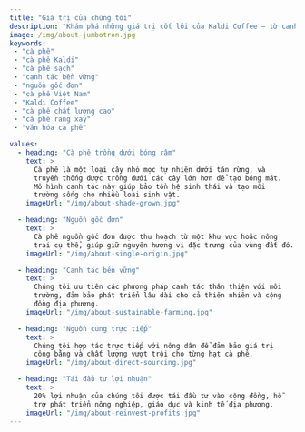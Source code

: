 ```yaml
---
title: "Giá trị của chúng tôi"
description: "Khám phá những giá trị cốt lõi của Kaldi Coffee — từ canh tác bền vững, nguồn gốc đơn, hợp tác trực tiếp với nông dân đến cam kết tái đầu tư vào cộng đồng địa phương."
image: /img/about-jumbotron.jpg
keywords:
 - "cà phê"
 - "cà phê Kaldi"
 - "cà phê sạch"
 - "canh tác bền vững"
 - "nguồn gốc đơn"
 - "cà phê Việt Nam"
 - "Kaldi Coffee"
 - "cà phê chất lượng cao"
 - "cà phê rang xay"
 - "văn hóa cà phê"

values:
  - heading: "Cà phê trồng dưới bóng râm"
    text: >
      Cà phê là một loại cây nhỏ mọc tự nhiên dưới tán rừng, và
      truyền thống được trồng dưới các cây lớn hơn để tạo bóng mát.
      Mô hình canh tác này giúp bảo tồn hệ sinh thái và tạo môi
      trường sống cho nhiều loài sinh vật.
    imageUrl: "/img/about-shade-grown.jpg"

  - heading: "Nguồn gốc đơn"
    text: >
      Cà phê nguồn gốc đơn được thu hoạch từ một khu vực hoặc nông
      trại cụ thể, giúp giữ nguyên hương vị đặc trưng của vùng đất đó.
    imageUrl: "/img/about-single-origin.jpg"

  - heading: "Canh tác bền vững"
    text: >
      Chúng tôi ưu tiên các phương pháp canh tác thân thiện với môi
      trường, đảm bảo phát triển lâu dài cho cả thiên nhiên và cộng
      đồng địa phương.
    imageUrl: "/img/about-sustainable-farming.jpg"

  - heading: "Nguồn cung trực tiếp"
    text: >
      Chúng tôi hợp tác trực tiếp với nông dân để đảm bảo giá trị
      công bằng và chất lượng vượt trội cho từng hạt cà phê.
    imageUrl: "/img/about-direct-sourcing.jpg"

  - heading: "Tái đầu tư lợi nhuận"
    text: >
      20% lợi nhuận của chúng tôi được tái đầu tư vào cộng đồng, hỗ
      trợ phát triển nông nghiệp, giáo dục và kinh tế địa phương.
    imageUrl: "/img/about-reinvest-profits.jpg"
---
```

